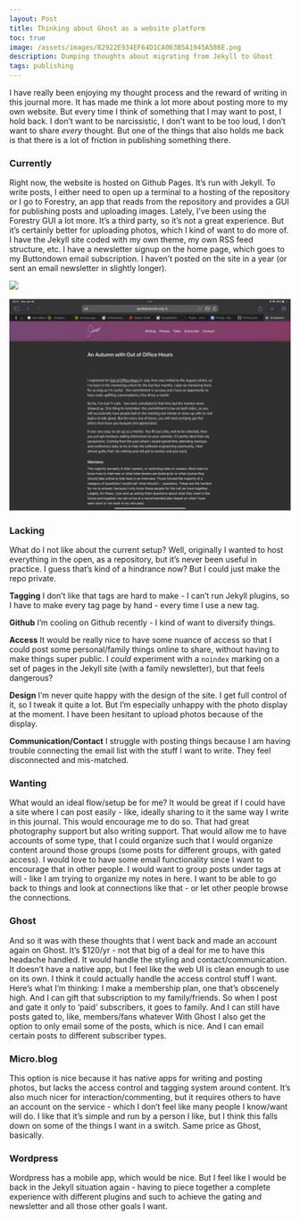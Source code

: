```yaml
---
layout: Post
title: Thinking about Ghost as a website platform
toc: true
image: /assets/images/82922E934EF64D1CA063B5A1945A586E.png
description: Dumping thoughts about migrating from Jekyll to Ghost
tags: publishing
---
```


I have really been enjoying my thought process and the reward of writing in this journal more\. It has made me think a lot more about posting more to my own website\.
But every time I think of something that I may want to post, I hold back\. 
I don’t want to be narcissistic, I don’t want to be too loud, I don’t want to share *every* thought\.
But one of the things that also holds me back is that there is a lot of friction in publishing something there\.

### Currently
Right now, the website is hosted on Github Pages\. It’s run with Jekyll\.
To write posts, I either need to open up a terminal to a hosting of the repository or I go to Forestry, an app that reads from the repository and provides a GUI for publishing posts and uploading images\.
Lately, I’ve been using the Forestry GUI a lot more\. It’s a third party, so it’s not a great experience\. But it’s certainly better for uploading photos, which I kind of want to do more of\.
I have the Jekyll site coded with my own theme, my own RSS feed structure, etc\.
I have a newsletter signup on the home page, which goes to my Buttondown email subscription\.
I haven’t posted on the site in a year \(or sent an email newsletter in slightly longer\)\.

![](/assets/images/9430CAF50110409E975350540FEFD8A6.png)

![](/assets/images/82922E934EF64D1CA063B5A1945A586E.png)

### Lacking
What do I not like about the current setup?
Well, originally I wanted to host everything in the open, as a repository, but it’s never been useful in practice\. I guess that’s kind of a hindrance now? But I could just make the repo private\.

**Tagging**
I don’t like that tags are hard to make \- I can’t run Jekyll plugins, so I have to make every tag page by hand \- every time I use a new tag\.

**Github**
I’m cooling on Github recently \- I kind of want to diversify things\.

**Access**
It would be really nice to have some nuance of access so that I could post some personal/family things online to share, without having to make things super public\. I *could* experiment with a `noindex` marking on a set of pages in the Jekyll site \(with a family newsletter\), but that feels dangerous?

**Design**
I’m never quite happy with the design of the site\. I get full control of it, so I tweak it quite a lot\. But I’m especially unhappy with the photo display at the moment\. I have been hesitant to upload photos because of the display\.

**Communication/Contact**
I struggle with posting things because I am having trouble connecting the email list with the stuff I want to write\. They feel disconnected and mis\-matched\.

### Wanting
What would an ideal flow/setup be for me?
It would be great if I could have a site where I can post easily \- like, ideally sharing to it the same way I write in this journal\. This would encourage me to do so\. That had great photography support but also writing support\. That would allow me to have accounts of some type, that I could organize such that I would organize content around those groups \(some posts for different groups, with gated access\)\.
I would love to have some email functionality since I want to encourage that in other people\.
I would want to group posts under tags at will \- like I am trying to organize my notes in here\. I want to be able to go back to things and look at connections like that \- or let other people browse the connections\.

### Ghost
And so it was with these thoughts that I went back and made an account again on Ghost\.
It’s $120/yr \- not that big of a deal for me to have this headache handled\.
It would handle the styling and contact/communication\.
It doesn’t have a native app, but I feel like the web UI is clean enough to use on its own\.
I think it could actually handle the access control stuff I want\. Here’s what I’m thinking: I make a membership plan, one that’s obscenely high\. And I can gift that subscription to my family/friends\. So when I post and gate it only to ‘paid’ subscribers, it goes to family\. And I can still have posts gated to, like, members/fans whatever
With Ghost I also get the option to only email some of the posts, which is nice\. And I can email certain posts to different subscriber types\.

### Micro\.blog
This option is nice because it has native apps for writing and posting photos, but lacks the access control and tagging system around content\. It’s also much nicer for interaction/commenting, but it requires others to have an account on the service \- which I don’t feel like many people I know/want will do\.
I like that it’s simple and run by a person I like, but I think this falls down on some of the things I want in a switch\.
Same price as Ghost, basically\.

### Wordpress
Wordpress has a mobile app, which would be nice\. But I feel like I would be back in the Jekyll situation again \- having to piece together a complete experience with different plugins and such to achieve the gating and newsletter and all those other goals I want\.
